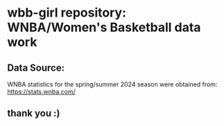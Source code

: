 # wbb-girl repository: WNBA/Women's Basketball data work

## Data Source:
WNBA statistics for the spring/summer 2024 season were obtained from: https://stats.wnba.com/ 

## thank you :) 
